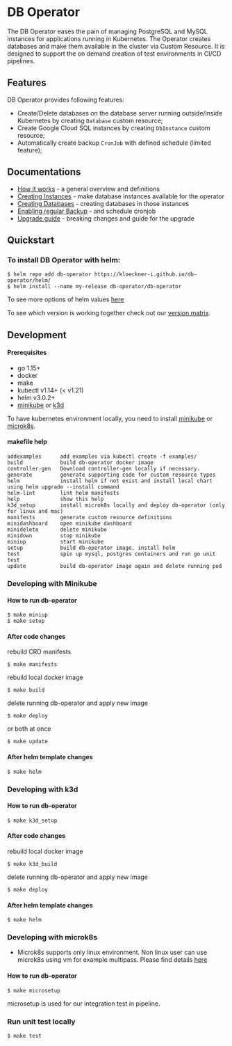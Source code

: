 # DB Operator

The DB Operator eases the pain of managing PostgreSQL and MySQL instances for applications running in Kubernetes. The Operator creates databases and make them available in the cluster via Custom Resource. It is designed to support the on demand creation of test environments in CI/CD pipelines.

## Features

DB Operator provides following features:

* Create/Delete databases on the database server running outside/inside Kubernetes by creating `Database` custom resource;
* Create Google Cloud SQL instances by creating `DbInstance` custom resource;
* Automatically create backup `CronJob` with defined schedule (limited feature);

## Documentations
* [How it works](docs/howitworks.md) - a general overview and definitions
* [Creating Instances](docs/creatinginstances.md) - make database instances available for the operator
* [Creating Databases](docs/creatingdatabases.md) - creating databases in those instances
* [Enabling regular Backup](docs/enablingbackup.md) - and schedule cronjob
* [Upgrade guide](docs/upgradeguide.md) - breaking changes and guide for the upgrade

## Quickstart

### To install DB Operator with helm:

```
$ helm repo add db-operator https://kloeckner-i.github.io/db-operator/helm/
$ helm install --name my-release db-operator/db-operator
```

To see more options of helm values [here](helm/README.md)

To see which version is working together check out our [version matrix](https://github.com/kloeckner-i/db-operator/wiki/Version-Matrix).

## Development

#### Prerequisites
* go 1.15+
* docker
* make
* kubectl v1.14+ (< v1.21)
* helm v3.0.2+
* [minikube](https://kubernetes.io/docs/tasks/tools/install-minikube/) or [k3d](https://github.com/rancher/k3d)

To have kubernetes environment locally, you need to install [minikube](https://kubernetes.io/docs/tasks/tools/install-minikube/) or [microk8s](https://microk8s.io/).


#### makefile help

```
addexamples      add examples via kubectl create -f examples/
build            build db-operator docker image
controller-gen   Download controller-gen locally if necessary.
generate         generate supporting code for custom resource types
helm             install helm if not exist and install local chart using helm upgrade --install command
helm-lint        lint helm manifests
help             show this help
k3d_setup        install microk8s locally and deploy db-operator (only for linux and mac)
manifests        generate custom resource definitions
minidashboard    open minikube dashboard
minidelete       delete minikube
minidown         stop minikube
miniup           start minikube
setup            build db-operator image, install helm
test             spin up mysql, postgres containers and run go unit test
update           build db-operator image again and delete running pod
```

### Developing with Minikube

#### How to run db-operator

```
$ make miniup
$ make setup
```

#### After code changes

rebuild CRD manifests
```
$ make manifests
```

rebuild local docker image
```
$ make build
```

delete running db-operator and apply new image
```
$ make deploy
```

or both at once
```
$ make update
```

#### After helm template changes

```
$ make helm
```
### Developing with k3d
#### How to run db-operator
```
$ make k3d_setup
```
#### After code changes

rebuild local docker image
```
$ make k3d_build
```

delete running db-operator and apply new image
```
$ make deploy
```
#### After helm template changes

```
$ make helm
```

### Developing with microk8s

* Microk8s supports only linux environment. Non linux user can use microk8s using vm for example multipass. Please find details [here](https://microk8s.io/)

#### How to run db-operator

```
$ make microsetup
```

microsetup is used for our integration test in pipeline.

### Run unit test locally

```
$ make test
```
